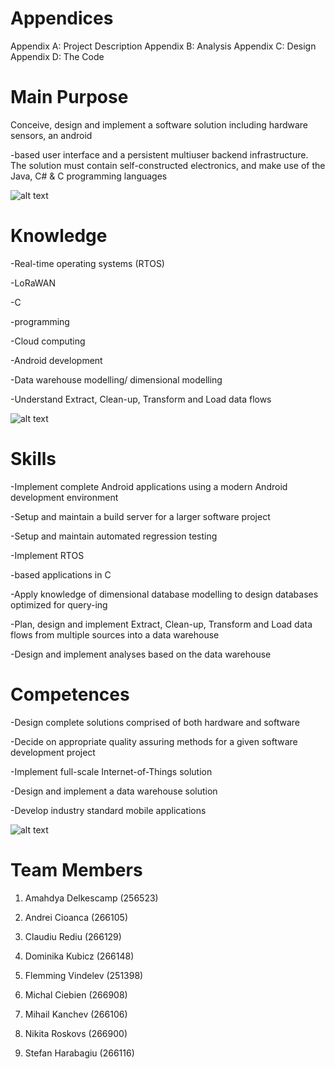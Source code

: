 # Appendices
Appendix A: Project Description
Appendix B: Analysis
Appendix C: Design
Appendix D: The Code

# Main Purpose

Conceive, design and implement a software solution including hardware sensors, an android

-based user interface and a persistent multiuser backend infrastructure. The solution must contain self-constructed electronics, and make use of the Java, C# &amp; C programming languages

![alt text](https://i.imgur.com/lCvtd61.png)

# Knowledge

-Real-time operating systems (RTOS)

-LoRaWAN

-C

-programming

-Cloud computing

-Android development

-Data warehouse modelling/ dimensional modelling

-Understand Extract, Clean-up, Transform and Load data flows

![alt text](https://i.imgur.com/8UYKXEv.png)

# Skills

-Implement complete Android applications using a modern Android development environment

-Setup and maintain a build server for a larger software project

-Setup and maintain automated regression testing

-Implement RTOS

-based applications in C

-Apply knowledge of dimensional database modelling to design databases optimized for query-ing

-Plan, design and implement Extract, Clean-up, Transform and Load data flows from multiple sources into a data warehouse

-Design and implement analyses based on the data warehouse

# Competences

-Design complete solutions comprised of both hardware and software

-Decide on appropriate quality assuring methods for a given software development project

-Implement full-scale Internet-of-Things solution

-Design and implement a data warehouse solution

-Develop industry standard mobile applications

![alt text](https://i.imgur.com/k3BVJXA.png)


# Team Members
1. Amahdya Delkescamp (256523)

2. Andrei Cioanca (266105)

3. Claudiu Rediu (266129)

4. Dominika Kubicz (266148)

5. Flemming Vindelev (251398)

6. Michal Ciebien (266908)

7. Mihail Kanchev (266106)

8. Nikita Roskovs (266900)

9. Stefan Harabagiu (266116)
